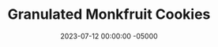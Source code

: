 ---
layout: post
title: "Granulated Monkfruit Cookies"
date:   2023-07-12 00:00:00 -05000
categories: 
- Recipes
- Healthier Dessert
permalink: /recipes/monk-fruit-cookies
image: /assets/Food/Healthier Dessert/Monk Fruit Cookie/monk-fruit-cover.jpg
ing: monkfruit-ing
facts: monkfruit-facts
Prep: 10
Rest: 30
Cook: 8
Source1: 
Source2: 
tags: 
- monk fruit
- stevia
- chocolate
- cinnamon
- gluten free
- oat flour
- whole wheat
- raisin
- nut
- pb2
- flour
- applesauce
- granular
- allulose
- erythritol
- oatmeal raisin
Description: Delicious cookies made without sugar and butter? Want more protein? Use PB2 or casein protein. Healthy fats? Use almond flour. More fiber? Use oat flour or whole wheat flour. Feel free to mix up the mix-ins as well. The cookies pictured here are a half and half blend of oat and almond flour, with some dark chocolate chips. The possibilities are endless.
Instructions: 
- Combine the base ingredients in a large bowl - granulated monk fruit (or any other granular sweetener), unsweetened applesauce, vanilla extract, baking soda, and salt<br><br>

- Here are some example flavors that you can make<br>
- <b>Chocolate Chip</b> - whole wheat flour (1 cup, 124 g), and chopped sugar free chocolate (1/4 cup, 45 g)<br>
- <b>Oatmeal Raisin</b> - cinnamon (1/2 tsp), oat flour (1.33 cup, 120 g), and raisins (1/4 cup, 40 g)<br>
- <b>Peanut Chocolate</b> - PB2 (1 cup, 100 g, omit the salt if using PB2), and chopped sugar free chocolate (1/4 cup, 45 g)<br>
- <b>Almond</b> - almond extract (1/2 tsp, 2.5 g), and almond flour (1 cup, 112 g)<br>
- <b>Coconut</b> - blended unsweetened coconut flakes (1 cup, 100 g), and a drizzle of melted chocolate on the baked cookies at the end<br><br>

- Choose your flavor. Here, the flour is oat flour, with some dark chocolate chips folded in. Let the dough chill in the fridge for at least 30 minutes to an hour to harden<br><br>

- Preheat the oven to 350F and line a large cookie sheet with parchment paper. Roll into cookies, and flatten as desired (they won't flatten as they cook)<br><br>
- <center><img src="/assets/Food/Healthier Dessert/Monk Fruit Cookie/monk-fruit-3.jpg" alt="" class="instruction-image"></center><br>

- Bake in your preheat oven for about 8 minutes.  Let the cookies cool on the pan for 5 minutes, then transfer to a cooling rack
---